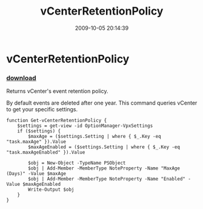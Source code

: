 ﻿---
pid:            1372
poster:         Carter Shanklin
title:          vCenterRetentionPolicy
date:           2009-10-05 20:14:39
format:         posh
parent:         0
parent:         0

---

# vCenterRetentionPolicy

### [download](1372.ps1)

Returns vCenter's event retention policy.

By default events are deleted after one year. This command queries vCenter to get your specific settings.

```posh
function Get-vCenterRetentionPolicy {
	$settings = get-view -id OptionManager-VpxSettings
	if ($settings) {
		$maxAge = ($settings.Setting | where { $_.Key -eq "task.maxAge" }).Value
		$maxAgeEnabled = ($settings.Setting | where { $_.Key -eq "task.maxAgeEnabled" }).Value

		$obj = New-Object -TypeName PSObject
		$obj | Add-Member -MemberType NoteProperty -Name "MaxAge (Days)" -Value $maxAge
		$obj | Add-Member -MemberType NoteProperty -Name "Enabled" -Value $maxAgeEnabled
		Write-Output $obj
	}
}

```
